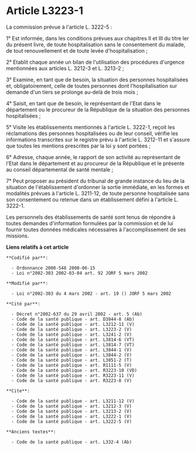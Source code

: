 # Article L3223-1

La commission prévue à l'article L. 3222-5 :

1° Est informée, dans les conditions prévues aux chapitres II et III du titre Ier du présent livre, de toute hospitalisation
sans le consentement du malade, de tout renouvellement et de toute levée d'hospitalisation ;

2° Etablit chaque année un bilan de l'utilisation des procédures d'urgence mentionnées aux articles L. 3212-3 et L. 3213-2 ;

3° Examine, en tant que de besoin, la situation des personnes hospitalisées et, obligatoirement, celle de toutes personnes
dont l'hospitalisation sur demande d'un tiers se prolonge au-delà de trois mois ;

4° Saisit, en tant que de besoin, le représentant de l'Etat dans le département ou le procureur de la République de la
situation des personnes hospitalisées ;

5° Visite les établissements mentionnés à l'article L. 3222-1, reçoit les réclamations des personnes hospitalisées ou de leur
conseil, vérifie les informations transcrites sur le registre prévu à l'article L. 3212-11 et s'assure que toutes les
mentions prescrites par la loi y sont portées ;

6° Adresse, chaque année, le rapport de son activité au représentant de l'Etat dans le département et au procureur de la
République et le présente au conseil départemental de santé mentale ;

7° Peut proposer au président du tribunal de grande instance du lieu de la situation de l'établissement d'ordonner la sortie
immédiate, en les formes et modalités prévues à l'article L. 3211-12, de toute personne hospitalisée sans son consentement ou
retenue dans un établissement défini à l'article L. 3222-1.

Les personnels des établissements de santé sont tenus de répondre à toutes demandes d'information formulées par la commission
et de lui fournir toutes données médicales nécessaires à l'accomplissement de ses missions.

**Liens relatifs à cet article**

	**Codifié par**:

	  - Ordonnance 2000-548 2000-06-15
	  - Loi n°2002-303 2002-03-04 art. 92 JORF 5 mars 2002

	**Modifié par**:

	  - Loi n°2002-303 du 4 mars 2002 - art. 19 () JORF 5 mars 2002

	**Cité par**:

	  - Décret n°2002-637 du 29 avril 2002 - art. 5 (Ab)
	  - Code de la santé publique - art. D3844-8 (Ab)
	  - Code de la santé publique - art. L3212-11 (V)
	  - Code de la santé publique - art. L3223-2 (V)
	  - Code de la santé publique - art. L3241-2 (V)
	  - Code de la santé publique - art. L3814-6 (VT)
	  - Code de la santé publique - art. L3814-7 (VT)
	  - Code de la santé publique - art. L3844-1 (V)
	  - Code de la santé publique - art. L3844-2 (V)
	  - Code de la santé publique - art. L3851-2 (T)
	  - Code de la santé publique - art. R1111-5 (V)
	  - Code de la santé publique - art. R3223-10 (VD)
	  - Code de la santé publique - art. R3223-11 (V)
	  - Code de la santé publique - art. R3223-8 (V)

	**Cite**:

	  - Code de la santé publique - art. L3211-12 (V)
	  - Code de la santé publique - art. L3212-3 (V)
	  - Code de la santé publique - art. L3213-2 (V)
	  - Code de la santé publique - art. L3222-1 (V)
	  - Code de la santé publique - art. L3222-5 (V)

	**Anciens textes**:

	  - Code de la santé publique - art. L332-4 (Ab)

